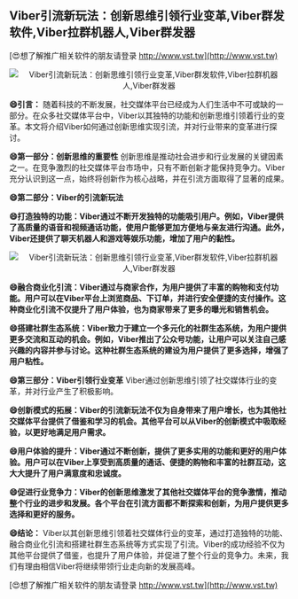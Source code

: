 ## **Viber引流新玩法：创新思维引领行业变革,Viber群发软件,Viber拉群机器人,Viber群发器**

[😍想了解推广相关软件的朋友请登录 http://www.vst.tw](http://www.vst.tw)

 <center><img src="https://vst.tw/MP4/tuiguang/png/1.png" alt="Viber引流新玩法：创新思维引领行业变革,Viber群发软件,Viber拉群机器人,Viber群发器"></center>

**😄引言：**
随着科技的不断发展，社交媒体平台已经成为人们生活中不可或缺的一部分。在众多社交媒体平台中，Viber以其独特的功能和创新思维引领着行业的变革。本文将介绍Viber如何通过创新思维实现引流，并对行业带来的变革进行探讨。

**😄第一部分：创新思维的重要性**
创新思维是推动社会进步和行业发展的关键因素之一。在竞争激烈的社交媒体平台市场中，只有不断创新才能保持竞争力。Viber充分认识到这一点，始终将创新作为核心战略，并在引流方面取得了显著的成果。

**😄第二部分：Viber的引流新玩法**

**😄打造独特的功能：Viber通过不断开发独特的功能吸引用户。例如，Viber提供了高质量的语音和视频通话功能，使用户能够更加方便地与亲友进行沟通。此外，Viber还提供了聊天机器人和游戏等娱乐功能，增加了用户的黏性。**

 <center><img src="https://vst.tw/MP4/tuiguang/png/4.png" alt="Viber引流新玩法：创新思维引领行业变革,Viber群发软件,Viber拉群机器人,Viber群发器"></center>

**😄融合商业化引流：Viber通过与商家合作，为用户提供了丰富的购物和支付功能。用户可以在Viber平台上浏览商品、下订单，并进行安全便捷的支付操作。这种商业化引流不仅提升了用户体验，也为商家带来了更多的曝光和销售机会。**

**😄搭建社群生态系统：Viber致力于建立一个多元化的社群生态系统，为用户提供更多交流和互动的机会。例如，Viber推出了公众号功能，让用户可以关注自己感兴趣的内容并参与讨论。这种社群生态系统的建设为用户提供了更多选择，增强了用户粘性。**

**😄第三部分：Viber引领行业变革**
Viber通过创新思维引领了社交媒体行业的变革，并对行业产生了积极影响。

**😄创新模式的拓展：Viber的引流新玩法不仅为自身带来了用户增长，也为其他社交媒体平台提供了借鉴和学习的机会。其他平台可以从Viber的创新模式中吸取经验，以更好地满足用户需求。**

**😄用户体验的提升：Viber通过不断创新，提供了更多实用的功能和更好的用户体验。用户可以在Viber上享受到高质量的通话、便捷的购物和丰富的社群互动，这大大提升了用户满意度和忠诚度。**

**😄促进行业竞争力：Viber的创新思维激发了其他社交媒体平台的竞争激情，推动整个行业的进步和发展。各个平台在引流方面都不断探索和创新，为用户提供更多选择和更好的服务。**

**😄结论：**
Viber以其创新思维引领着社交媒体行业的变革，通过打造独特的功能、融合商业化引流和搭建社群生态系统等方式实现了引流。Viber的成功经验不仅为其他平台提供了借鉴，也提升了用户体验，并促进了整个行业的竞争力。未来，我们有理由相信Viber将继续带领行业走向新的发展高峰。

[😍想了解推广相关软件的朋友请登录 http://www.vst.tw](http://www.vst.tw)



